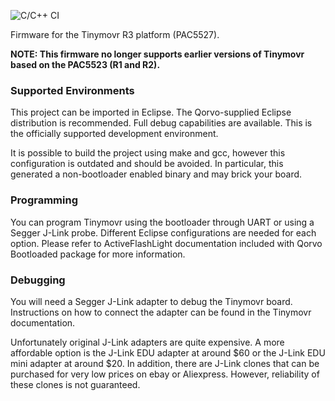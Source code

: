 ![C/C++ CI](https://github.com/yconst/Tinymovr-Firmware/workflows/C/C++%20CI/badge.svg)

Firmware for the Tinymovr R3 platform (PAC5527).

__NOTE: This firmware no longer supports earlier versions of Tinymovr based on the PAC5523 (R1 and R2).__


### Supported Environments

This project can be imported in Eclipse. The Qorvo-supplied Eclipse distribution is recommended. Full debug capabilities are available. This is the officially supported development environment.

It is possible to build the project using make and gcc, however this configuration is outdated and should be avoided. In particular, this generated a non-bootloader enabled binary and may brick your board.


### Programming

You can program Tinymovr using the bootloader through UART or using a Segger J-Link probe. Different Eclipse configurations are needed for each option. Please refer to ActiveFlashLight documentation included with Qorvo Bootloaded package for more information.


### Debugging

You will need a Segger J-Link adapter to debug the Tinymovr board. Instructions on how to connect the adapter can be found in the Tinymovr documentation.

Unfortunately original J-Link adapters are quite expensive. A more affordable option is the J-Link EDU adapter at around $60 or the J-Link EDU mini adapter at around $20. In addition, there are J-Link clones that can be purchased for very low prices on ebay or Aliexpress. However, reliability of these clones is not guaranteed.

